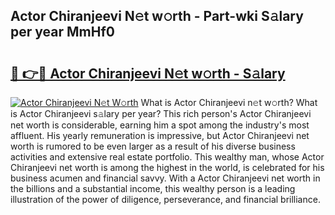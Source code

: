 ## Actor Chiranjeevi N𝚎t w𝚘rth - Part-wki S𝚊lary per year MmHf0

# <h2><a href="http://gc1jyg.nevu.top/?p=Actor+Chiranjeevi">🔗 👉🔴 Actor Chiranjeevi N𝚎t w𝚘rth - S𝚊lary</a></h2>

[![Actor Chiranjeevi N𝚎t W𝚘rth](https://i.imgur.com/Oavwk0R.jpeg)](http://gc1jyg.nevu.top/?p=Actor+Chiranjeevi)
What is Actor Chiranjeevi n𝚎t w𝚘rth? What is Actor Chiranjeevi s𝚊lary per year?
This rich person's Actor Chiranjeevi net worth is considerable, earning him a spot among the industry's most affluent. His yearly remuneration is impressive, but Actor Chiranjeevi net worth is rumored to be even larger as a result of his diverse business activities and extensive real estate portfolio. This wealthy man, whose Actor Chiranjeevi net worth is among the highest in the world, is celebrated for his business acumen and financial savvy. With a Actor Chiranjeevi net worth in the billions and a substantial income, this wealthy person is a leading illustration of the power of diligence, perseverance, and financial brilliance.
